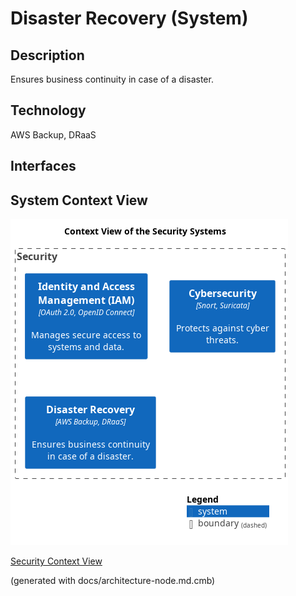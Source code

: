 # Disaster Recovery (System)
## Description
Ensures business continuity in case of a disaster.

## Technology
AWS Backup, DRaaS


## Interfaces

## System Context View
![Context View of the Security Systems](../../mybank/security/context-view.png)

[Security Context View](../../mybank/security/context-view.md)


(generated with docs/architecture-node.md.cmb)
